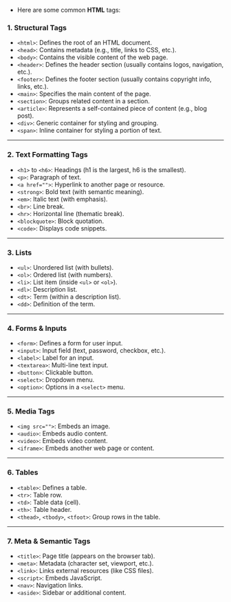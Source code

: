 - Here are some common **HTML** tags:

### 1. **Structural Tags**

- `<html>`: Defines the root of an HTML document.
- `<head>`: Contains metadata (e.g., title, links to CSS, etc.).
- `<body>`: Contains the visible content of the web page.
- `<header>`: Defines the header section (usually contains logos, navigation, etc.).
- `<footer>`: Defines the footer section (usually contains copyright info, links, etc.).
- `<main>`: Specifies the main content of the page.
- `<section>`: Groups related content in a section.
- `<article>`: Represents a self-contained piece of content (e.g., blog post).
- `<div>`: Generic container for styling and grouping.
- `<span>`: Inline container for styling a portion of text.

---

### 2. **Text Formatting Tags**

- `<h1>` to `<h6>`: Headings (h1 is the largest, h6 is the smallest).
- `<p>`: Paragraph of text.
- `<a href="">`: Hyperlink to another page or resource.
- `<strong>`: Bold text (with semantic meaning).
- `<em>`: Italic text (with emphasis).
- `<br>`: Line break.
- `<hr>`: Horizontal line (thematic break).
- `<blockquote>`: Block quotation.
- `<code>`: Displays code snippets.

---

### 3. **Lists**

- `<ul>`: Unordered list (with bullets).
- `<ol>`: Ordered list (with numbers).
- `<li>`: List item (inside `<ul>` or `<ol>`).
- `<dl>`: Description list.
- `<dt>`: Term (within a description list).
- `<dd>`: Definition of the term.

---

### 4. **Forms & Inputs**

- `<form>`: Defines a form for user input.
- `<input>`: Input field (text, password, checkbox, etc.).
- `<label>`: Label for an input.
- `<textarea>`: Multi-line text input.
- `<button>`: Clickable button.
- `<select>`: Dropdown menu.
- `<option>`: Options in a `<select>` menu.

---

### 5. **Media Tags**

- `<img src="">`: Embeds an image.
- `<audio>`: Embeds audio content.
- `<video>`: Embeds video content.
- `<iframe>`: Embeds another web page or content.

---

### 6. **Tables**

- `<table>`: Defines a table.
- `<tr>`: Table row.
- `<td>`: Table data (cell).
- `<th>`: Table header.
- `<thead>`, `<tbody>`, `<tfoot>`: Group rows in the table.

---

### 7. **Meta & Semantic Tags**

- `<title>`: Page title (appears on the browser tab).
- `<meta>`: Metadata (character set, viewport, etc.).
- `<link>`: Links external resources (like CSS files).
- `<script>`: Embeds JavaScript.
- `<nav>`: Navigation links.
- `<aside>`: Sidebar or additional content.